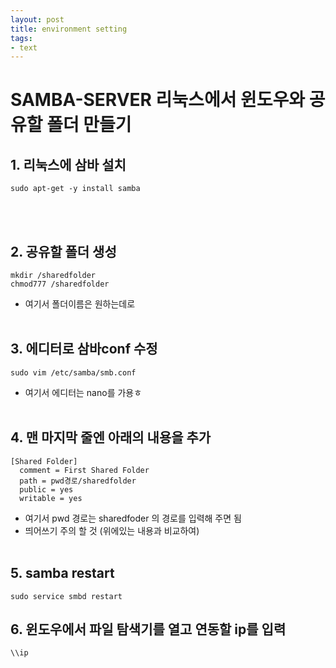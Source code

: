 ```yaml
---
layout: post
title: environment setting
tags: 
- text
---
```




# SAMBA-SERVER 리눅스에서 윈도우와 공유할 폴더 만들기 
## 1. 리눅스에 삼바 설치
~~~
sudo apt-get -y install samba
~~~
<br/><br/>

## 2. 공유할 폴더 생성
~~~
mkdir /sharedfolder
chmod777 /sharedfolder
~~~
- 여기서 폴더이름은 원하는데로 
<br/><br/>

## 3. 에디터로 삼바conf 수정
~~~
sudo vim /etc/samba/smb.conf
~~~
- 여기서 에디터는 nano를 가용ㅎ
<br/><br/>

## 4. 맨 마지막 줄엔 아래의 내용을 추가
~~~
[Shared Folder]
  comment = First Shared Folder
  path = pwd경로/sharedfolder
  public = yes
  writable = yes
~~~
- 여기서 pwd 경로는 sharedfoder 의 경로를 입력해 주면 됨
- 띄어쓰기 주의 할 것 (위에있는 내용과 비교하여)
<br/><br/>

## 5. samba restart
~~~
sudo service smbd restart
~~~

## 6. 윈도우에서 파일 탐색기를 열고 연동할 ip를 입력
~~~
\\ip
~~~